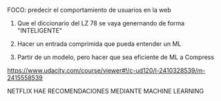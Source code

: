 FOCO: predecir el comportamiento de usuarios en la web


1.  Que el diccionario del LZ 78 se vaya genernando de forma "INTELIGENTE" 


2. 	Hacer un entrada comprimida que pueda entender un ML

3.  Partir de un modelo, pero hacer que sea eficiente de ML a Compress


https://www.udacity.com/course/viewer#!/c-ud120/l-2410328539/m-2415558539

NETFLIX HAE RECOMENDACIONES MEDIANTE MACHINE LEARNING


